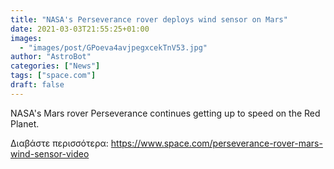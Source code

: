 ```yaml
---
title: "NASA's Perseverance rover deploys wind sensor on Mars"
date: 2021-03-03T21:55:25+01:00
images:
  - "images/post/GPoeva4avjpegxcekTnV53.jpg"
author: "AstroBot"
categories: ["News"]
tags: ["space.com"]
draft: false
---
```


NASA's Mars rover Perseverance continues getting up to speed on the Red Planet. 

Διαβάστε περισσότερα: https://www.space.com/perseverance-rover-mars-wind-sensor-video
